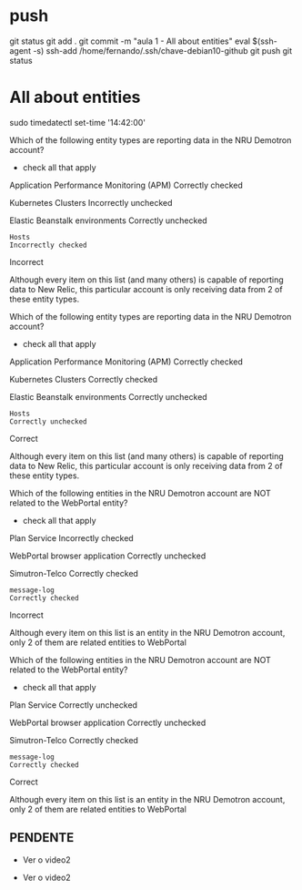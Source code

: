

# ###################################################################################################################### 
# ###################################################################################################################### 
# ###################################################################################################################### 
#  push

git status
git add .
git commit -m "aula 1 - All about entities"
eval $(ssh-agent -s)
ssh-add /home/fernando/.ssh/chave-debian10-github
git push
git status



# ###################################################################################################################### 
# ###################################################################################################################### 
# ###################################################################################################################### 
# All about entities




sudo timedatectl set-time '14:42:00'



 Which of the following entity types are reporting data in the NRU Demotron account? 

- check all that apply

Application Performance Monitoring (APM)
Correctly checked

Kubernetes Clusters
Incorrectly unchecked

Elastic Beanstalk environments
Correctly unchecked

    Hosts
    Incorrectly checked


Incorrect

Although every item on this list (and many others) is capable of reporting data to New Relic, this particular account is only receiving data from 2 of these entity types.










Which of the following entity types are reporting data in the NRU Demotron account? 

- check all that apply

Application Performance Monitoring (APM)
Correctly checked

Kubernetes Clusters
Correctly checked

Elastic Beanstalk environments
Correctly unchecked

    Hosts
    Correctly unchecked


Correct

Although every item on this list (and many others) is capable of reporting data to New Relic, this particular account is only receiving data from 2 of these entity types.











Which of the following entities in the NRU Demotron account are NOT related to the WebPortal entity? 

- check all that apply

Plan Service
Incorrectly checked

WebPortal browser application 
Correctly unchecked

Simutron-Telco
Correctly checked

    message-log
    Correctly checked


Incorrect

Although every item on this list is an entity in the NRU Demotron account, only 2 of them are related entities to WebPortal






Which of the following entities in the NRU Demotron account are NOT related to the WebPortal entity? 

- check all that apply

Plan Service
Correctly unchecked

WebPortal browser application 
Correctly unchecked

Simutron-Telco
Correctly checked

    message-log
    Correctly checked


Correct

Although every item on this list is an entity in the NRU Demotron account, only 2 of them are related entities to WebPortal



## PENDENTE
- Ver o video2





- Ver o video2